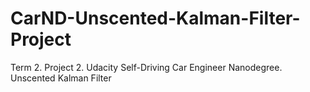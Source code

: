 # CarND-Unscented-Kalman-Filter-Project
Term 2. Project 2. Udacity Self-Driving Car Engineer Nanodegree. Unscented Kalman Filter
